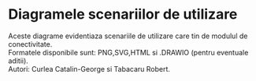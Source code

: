 # Diagramele scenariilor de utilizare
Aceste diagrame evidentiaza scenariile de utilizare care tin de modulul de conectivitate.  
Formatele disponibile sunt: PNG,SVG,HTML si .DRAWIO (pentru eventuale aditii).   
Autori: Curlea Catalin-George si Tabacaru Robert.    